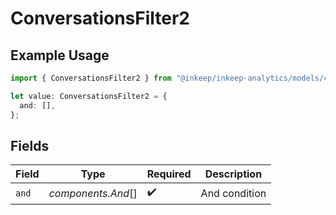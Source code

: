 # ConversationsFilter2

## Example Usage

```typescript
import { ConversationsFilter2 } from "@inkeep/inkeep-analytics/models/components";

let value: ConversationsFilter2 = {
  and: [],
};
```

## Fields

| Field              | Type               | Required           | Description        |
| ------------------ | ------------------ | ------------------ | ------------------ |
| `and`              | *components.And*[] | :heavy_check_mark: | And condition      |